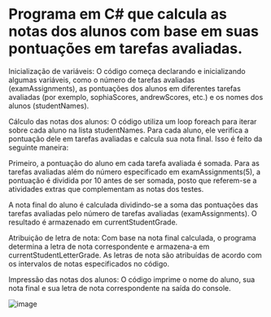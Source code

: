 # Programa em C# que calcula as notas dos alunos com base em suas pontuações em tarefas avaliadas.

Inicialização de variáveis: O código começa declarando e inicializando algumas variáveis, como o número de tarefas avaliadas (examAssignments), as pontuações dos alunos em diferentes tarefas avaliadas (por exemplo, sophiaScores, andrewScores, etc.) e os nomes dos alunos (studentNames).

Cálculo das notas dos alunos: O código utiliza um loop foreach para iterar sobre cada aluno na lista studentNames. Para cada aluno, ele verifica a pontuação dele em tarefas avaliadas e calcula sua nota final. Isso é feito da seguinte maneira:

Primeiro, a pontuação do aluno em cada tarefa avaliada é somada. Para as tarefas avaliadas além do número especificado em examAssignments(5), a pontuação é dividida por 10 antes de ser somada, posto que referem-se a atividades extras que complementam as notas dos testes.

A nota final do aluno é calculada dividindo-se a soma das pontuações das tarefas avaliadas pelo número de tarefas avaliadas (examAssignments). O resultado é armazenado em currentStudentGrade.

Atribuição de letra de nota: Com base na nota final calculada, o programa determina a letra de nota correspondente e armazena-a em currentStudentLetterGrade. As letras de nota são atribuídas de acordo com os intervalos de notas especificados no código.

Impressão das notas dos alunos: O código imprime o nome do aluno, sua nota final e sua letra de nota correspondente na saída do console.


![image](https://github.com/pedroAugtIn/NotasC-/assets/158518938/69849a99-0aed-47d9-91cb-718367e19bc2)
